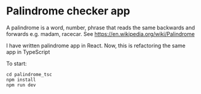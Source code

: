 # Palindrome checker app

A palindrome is a word, number, phrase that reads the same backwards and forwards e.g. madam, racecar. See https://en.wikipedia.org/wiki/Palindrome

I have written palindrome app in React. Now, this is refactoring the same app in TypeScript

To start:

    cd palindrome_tsc
    npm install
    npm run dev
